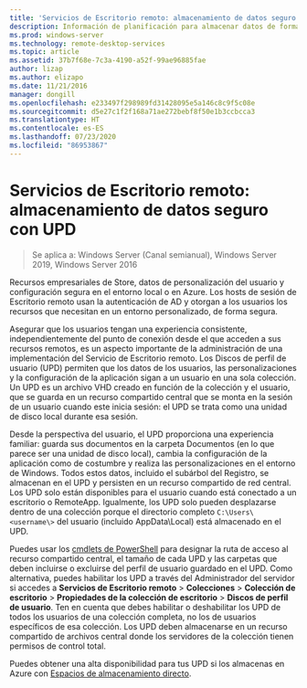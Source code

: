 ```yaml
---
title: 'Servicios de Escritorio remoto: almacenamiento de datos seguro'
description: Información de planificación para almacenar datos de forma segura mediante el uso de discos de perfil de usuario (UPD) en RDS.
ms.prod: windows-server
ms.technology: remote-desktop-services
ms.topic: article
ms.assetid: 37b7f68e-7c3a-4190-a52f-99ae96885fae
author: lizap
ms.author: elizapo
ms.date: 11/21/2016
manager: dongill
ms.openlocfilehash: e233497f298989fd31428095e5a146c8c9f5c08e
ms.sourcegitcommit: d5e27c1f2f168a71ae272bebf8f50e1b3ccbcca3
ms.translationtype: HT
ms.contentlocale: es-ES
ms.lasthandoff: 07/23/2020
ms.locfileid: "86953867"
---
```

# <a name="remote-desktop-services---secure-data-storage-with-upds"></a>Servicios de Escritorio remoto: almacenamiento de datos seguro con UPD

>Se aplica a: Windows Server (Canal semianual), Windows Server 2019, Windows Server 2016

Recursos empresariales de Store, datos de personalización del usuario y configuración segura en el entorno local o en Azure. Los hosts de sesión de Escritorio remoto usan la autenticación de AD y otorgan a los usuarios los recursos que necesitan en un entorno personalizado, de forma segura. 

Asegurar que los usuarios tengan una experiencia consistente, independientemente del punto de conexión desde el que acceden a sus recursos remotos, es un aspecto importante de la administración de una implementación del Servicio de Escritorio remoto. Los Discos de perfil de usuario (UPD) permiten que los datos de los usuarios, las personalizaciones y la configuración de la aplicación sigan a un usuario en una sola colección. Un UPD es un archivo VHD creado en función de la colección y el usuario, que se guarda en un recurso compartido central que se monta en la sesión de un usuario cuando este inicia sesión: el UPD se trata como una unidad de disco local durante esa sesión. 

Desde la perspectiva del usuario, el UPD proporciona una experiencia familiar: guarda sus documentos en la carpeta Documentos (en lo que parece ser una unidad de disco local), cambia la configuración de la aplicación como de costumbre y realiza las personalizaciones en el entorno de Windows. Todos estos datos, incluido el subárbol del Registro, se almacenan en el UPD y persisten en un recurso compartido de red central. Los UPD solo están disponibles para el usuario cuando está conectado a un escritorio o RemoteApp. Igualmente, los UPD solo pueden desplazarse dentro de una colección porque el directorio completo `C:\Users\<username\>` del usuario (incluido AppData\Local) está almacenado en el UPD.

Puedes usar los [cmdlets de PowerShell](/archive/blogs/mniehaus/windows-10-1607-keeping-apps-from-coming-back-when-deploying-the-feature-update) para designar la ruta de acceso al recurso compartido central, el tamaño de cada UPD y las carpetas que deben incluirse o excluirse del perfil de usuario guardado en el UPD. Como alternativa, puedes habilitar los UPD a través del Administrador del servidor si accedes a **Servicios de Escritorio remoto** > **Colecciones** > **Colección de escritorio** > **Propiedades de la colección de escritorio** > **Discos de perfil de usuario**. Ten en cuenta que debes habilitar o deshabilitar los UPD de todos los usuarios de una colección completa, no los de usuarios específicos de esa colección. Los UPD deben almacenarse en un recurso compartido de archivos central donde los servidores de la colección tienen permisos de control total. 

Puedes obtener una alta disponibilidad para tus UPD si los almacenas en Azure con [Espacios de almacenamiento directo](rds-storage-spaces-direct-deployment.md). 
